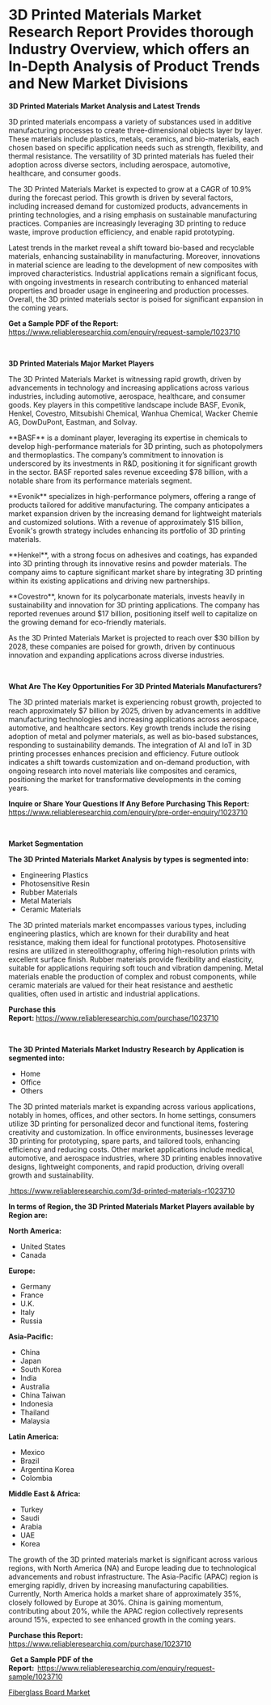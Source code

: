 <p><h1>3D Printed Materials Market Research Report Provides thorough Industry Overview, which offers an In-Depth Analysis of Product Trends and New Market Divisions</h1></p><p><strong>3D Printed Materials Market Analysis and Latest Trends</strong></p>
<p><p>3D printed materials encompass a variety of substances used in additive manufacturing processes to create three-dimensional objects layer by layer. These materials include plastics, metals, ceramics, and bio-materials, each chosen based on specific application needs such as strength, flexibility, and thermal resistance. The versatility of 3D printed materials has fueled their adoption across diverse sectors, including aerospace, automotive, healthcare, and consumer goods.</p><p>The 3D Printed Materials Market is expected to grow at a CAGR of 10.9% during the forecast period. This growth is driven by several factors, including increased demand for customized products, advancements in printing technologies, and a rising emphasis on sustainable manufacturing practices. Companies are increasingly leveraging 3D printing to reduce waste, improve production efficiency, and enable rapid prototyping.</p><p>Latest trends in the market reveal a shift toward bio-based and recyclable materials, enhancing sustainability in manufacturing. Moreover, innovations in material science are leading to the development of new composites with improved characteristics. Industrial applications remain a significant focus, with ongoing investments in research contributing to enhanced material properties and broader usage in engineering and production processes. Overall, the 3D printed materials sector is poised for significant expansion in the coming years.</p></p>
<p><strong>Get a Sample PDF of the Report:&nbsp;</strong> <a href="https://www.reliableresearchiq.com/enquiry/request-sample/1023710?utm_campaign=2455&utm_medium=2&utm_source=Github&utm_content=ia&utm_term=05032025&utm_id=3d-printed-materials">https://www.reliableresearchiq.com/enquiry/request-sample/1023710</a></p>
<p>&nbsp;</p>
<p><strong>3D Printed Materials Major Market Players</strong></p>
<p><p>The 3D Printed Materials Market is witnessing rapid growth, driven by advancements in technology and increasing applications across various industries, including automotive, aerospace, healthcare, and consumer goods. Key players in this competitive landscape include BASF, Evonik, Henkel, Covestro, Mitsubishi Chemical, Wanhua Chemical, Wacker Chemie AG, DowDuPont, Eastman, and Solvay.</p><p>**BASF** is a dominant player, leveraging its expertise in chemicals to develop high-performance materials for 3D printing, such as photopolymers and thermoplastics. The company’s commitment to innovation is underscored by its investments in R&D, positioning it for significant growth in the sector. BASF reported sales revenue exceeding $78 billion, with a notable share from its performance materials segment.</p><p>**Evonik** specializes in high-performance polymers, offering a range of products tailored for additive manufacturing. The company anticipates a market expansion driven by the increasing demand for lightweight materials and customized solutions. With a revenue of approximately $15 billion, Evonik's growth strategy includes enhancing its portfolio of 3D printing materials.</p><p>**Henkel**, with a strong focus on adhesives and coatings, has expanded into 3D printing through its innovative resins and powder materials. The company aims to capture significant market share by integrating 3D printing within its existing applications and driving new partnerships.</p><p>**Covestro**, known for its polycarbonate materials, invests heavily in sustainability and innovation for 3D printing applications. The company has reported revenues around $17 billion, positioning itself well to capitalize on the growing demand for eco-friendly materials.</p><p>As the 3D Printed Materials Market is projected to reach over $30 billion by 2028, these companies are poised for growth, driven by continuous innovation and expanding applications across diverse industries.</p></p>
<p>&nbsp;</p>
<p><strong>What Are The Key Opportunities For 3D Printed Materials Manufacturers?</strong></p>
<p><p>The 3D printed materials market is experiencing robust growth, projected to reach approximately $7 billion by 2025, driven by advancements in additive manufacturing technologies and increasing applications across aerospace, automotive, and healthcare sectors. Key growth trends include the rising adoption of metal and polymer materials, as well as bio-based substances, responding to sustainability demands. The integration of AI and IoT in 3D printing processes enhances precision and efficiency. Future outlook indicates a shift towards customization and on-demand production, with ongoing research into novel materials like composites and ceramics, positioning the market for transformative developments in the coming years.</p></p>
<p><strong>Inquire or Share Your Questions If Any Before Purchasing This Report:</strong> <a href="https://www.reliableresearchiq.com/enquiry/pre-order-enquiry/1023710?utm_campaign=2455&utm_medium=2&utm_source=Github&utm_content=ia&utm_term=05032025&utm_id=3d-printed-materials">https://www.reliableresearchiq.com/enquiry/pre-order-enquiry/1023710</a></p>
<p>&nbsp;</p>
<p><strong>Market Segmentation</strong></p>
<p><strong>The 3D Printed Materials Market Analysis by types is segmented into:</strong></p>
<p><ul><li>Engineering Plastics</li><li>Photosensitive Resin</li><li>Rubber Materials</li><li>Metal Materials</li><li>Ceramic Materials</li></ul></p>
<p><p>The 3D printed materials market encompasses various types, including engineering plastics, which are known for their durability and heat resistance, making them ideal for functional prototypes. Photosensitive resins are utilized in stereolithography, offering high-resolution prints with excellent surface finish. Rubber materials provide flexibility and elasticity, suitable for applications requiring soft touch and vibration dampening. Metal materials enable the production of complex and robust components, while ceramic materials are valued for their heat resistance and aesthetic qualities, often used in artistic and industrial applications.</p></p>
<p><strong>Purchase this Report:&nbsp;</strong><a href="https://www.reliableresearchiq.com/purchase/1023710?utm_campaign=2455&utm_medium=2&utm_source=Github&utm_content=ia&utm_term=05032025&utm_id=3d-printed-materials">https://www.reliableresearchiq.com/purchase/1023710</a></p>
<p>&nbsp;</p>
<p><strong>The 3D Printed Materials Market Industry Research by Application is segmented into:</strong></p>
<p><ul><li>Home</li><li>Office</li><li>Others</li></ul></p>
<p><p>The 3D printed materials market is expanding across various applications, notably in homes, offices, and other sectors. In home settings, consumers utilize 3D printing for personalized decor and functional items, fostering creativity and customization. In office environments, businesses leverage 3D printing for prototyping, spare parts, and tailored tools, enhancing efficiency and reducing costs. Other market applications include medical, automotive, and aerospace industries, where 3D printing enables innovative designs, lightweight components, and rapid production, driving overall growth and sustainability.</p></p>
<p><a href="https://www.reliableresearchiq.com/3d-printed-materials-r1023710?utm_campaign=2455&utm_medium=2&utm_source=Github&utm_content=ia&utm_term=05032025&utm_id=3d-printed-materials">&nbsp;https://www.reliableresearchiq.com/3d-printed-materials-r1023710</a></p>
<p><strong>In terms of Region, the 3D Printed Materials Market Players available by Region are:</strong></p>
<p>
    <p> <strong> North America: </strong>
        <ul>
            <li>United States</li>
            <li>Canada</li>
        </ul>
        </p> 
    <p> <strong> Europe: </strong>
        <ul>
            <li>Germany</li>
            <li>France</li>
            <li>U.K.</li>
            <li>Italy</li>
            <li>Russia</li>
        </ul>
        </p> 
    <p> <strong> Asia-Pacific: </strong>
        <ul>
            <li>China</li>
            <li>Japan</li>
            <li>South Korea</li>
            <li>India</li>
            <li>Australia</li>
            <li>China Taiwan</li>
            <li>Indonesia</li>
            <li>Thailand</li>
            <li>Malaysia</li>
        </ul>
        </p> 
    <p> <strong> Latin America: </strong>
        <ul>
            <li>Mexico</li>
            <li>Brazil</li>
            <li>Argentina Korea</li>
            <li>Colombia</li>
        </ul>
        </p> 
    <p> <strong> Middle East & Africa: </strong>
        <ul>
            <li>Turkey</li>
            <li>Saudi</li>
            <li>Arabia</li>
            <li>UAE</li>
            <li>Korea</li>
        </ul>
    </p>
    </p>
<p><p>The growth of the 3D printed materials market is significant across various regions, with North America (NA) and Europe leading due to technological advancements and robust infrastructure. The Asia-Pacific (APAC) region is emerging rapidly, driven by increasing manufacturing capabilities. Currently, North America holds a market share of approximately 35%, closely followed by Europe at 30%. China is gaining momentum, contributing about 20%, while the APAC region collectively represents around 15%, expected to see enhanced growth in the coming years.</p></p>
<p><strong>Purchase this Report: </strong><a href="https://www.reliableresearchiq.com/purchase/1023710?utm_campaign=2455&utm_medium=2&utm_source=Github&utm_content=ia&utm_term=05032025&utm_id=3d-printed-materials">https://www.reliableresearchiq.com/purchase/1023710</a></p>
<p>&nbsp;<strong>Get a Sample PDF of the Report:&nbsp;&nbsp;</strong><a href="https://www.reliableresearchiq.com/enquiry/request-sample/1023710?utm_campaign=2455&utm_medium=2&utm_source=Github&utm_content=ia&utm_term=05032025&utm_id=3d-printed-materials">https://www.reliableresearchiq.com/enquiry/request-sample/1023710</a></p>
<p><strong></strong></p>
<p><p><a href="https://github.com/AlisaRowe24/Market-Research-Report-List-1/blob/main/fiberglass-board-market.md?utm_campaign=2455&utm_medium=2&utm_source=Github&utm_content=ia&utm_term=05032025&utm_id=3d-printed-materials">Fiberglass Board Market</a></p></p>